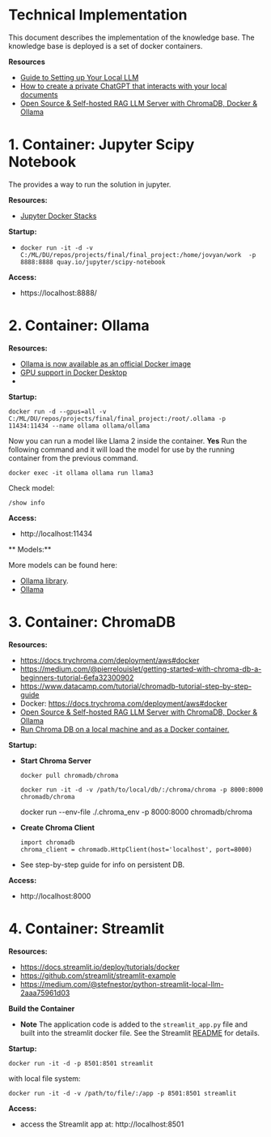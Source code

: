 # Technical Implementation

This document describes the implementation of the knowledge base.  The knowledge base is deployed is a set of docker containers.  

**Resources**
- [Guide to Setting up Your Local LLM](https://medium.com/@marketing_novita.ai/guide-to-setting-up-your-local-llm-cc45b78413e0)
- [How to create a private ChatGPT that interacts with your local documents](https://bdtechtalks.com/2023/06/01/create-privategpt-local-llm/)
- [Open Source & Self-hosted RAG LLM Server with ChromaDB, Docker & Ollama](https://medium.com/@mbrazel/open-source-self-hosted-rag-llm-server-with-chromadb-docker-ollama-7e6c6913da7a)

# 1. Container: Jupyter Scipy Notebook

The provides a way to run the solution in jupyter.  

**Resources:**

- [Jupyter Docker Stacks](https://github.com/jupyter/docker-stacks)

**Startup:**

- `docker run -it -d -v C:/ML/DU/repos/projects/final/final_project:/home/jovyan/work  -p 8888:8888 quay.io/jupyter/scipy-notebook`


**Access:**

- https://localhost:8888/


# 2. Container: Ollama

**Resources:**

- [Ollama is now available as an official Docker image](https://ollama.com/blog/ollama-is-now-available-as-an-official-docker-image)
- [GPU support in Docker Desktop](https://docs.docker.com/desktop/gpu/)
- []()

**Startup:**

`docker run -d --gpus=all -v C:/ML/DU/repos/projects/final/final_project:/root/.ollama -p 11434:11434 --name ollama ollama/ollama`

Now you can run a model like Llama 2 inside the container.  **Yes** Run the following command and it will load the model for use by the running container from the previous command.

`docker exec -it ollama ollama run llama3`

Check model:

`/show info`

**Access:**

- http://localhost:11434

** Models:**

More models can be found here:
- [Ollama library](https://ollama.com/library).
- [Ollama](https://github.com/ollama/ollama?tab=readme-ov-file)

# 3. Container: ChromaDB

**Resources:**
- https://docs.trychroma.com/deployment/aws#docker
- https://medium.com/@pierrelouislet/getting-started-with-chroma-db-a-beginners-tutorial-6efa32300902
- https://www.datacamp.com/tutorial/chromadb-tutorial-step-by-step-guide
- Docker: https://docs.trychroma.com/deployment/aws#docker
- [Open Source & Self-hosted RAG LLM Server with ChromaDB, Docker & Ollama](https://medium.com/@mbrazel/open-source-self-hosted-rag-llm-server-with-chromadb-docker-ollama-7e6c6913da7a)
- [Run Chroma DB on a local machine and as a Docker container.](https://abhishektatachar.medium.com/run-chroma-db-on-a-local-machine-and-as-a-docker-container-a9d4b91d2a97)

**Startup:**

- **Start Chroma Server**

    `docker pull chromadb/chroma`

    `docker run -it -d -v /path/to/local/db/:/chroma/chroma -p 8000:8000 chromadb/chroma`

    <or>

    docker run --env-file ./.chroma_env -p 8000:8000 chromadb/chroma

- **Create Chroma Client**

    ```
    import chromadb
    chroma_client = chromadb.HttpClient(host='localhost', port=8000)
    ```

- See step-by-step guide for info on persistent DB.

**Access:**

- http://localhost:8000


# 4. Container: Streamlit

**Resources:**
- https://docs.streamlit.io/deploy/tutorials/docker
- https://github.com/streamlit/streamlit-example
- https://medium.com/@stefnestor/python-streamlit-local-llm-2aaa75961d03

**Build the Container**

- **Note** The application code is added to the `streamlit_app.py` file and built into the streamlit docker file.  See the Streamlit [README](README.md) for details.

**Startup:**

`docker run -it -d -p 8501:8501 streamlit`

with local file system:

`docker run -it -d -v /path/to/file/:/app -p 8501:8501 streamlit`

**Access:**

- access the Streamlit app at:  http://localhost:8501
